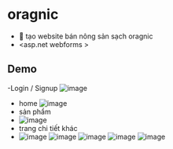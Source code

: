 # oragnic
- 🌱 tạo website bán nông sản sạch oragnic
- <asp.net webforms >
## Demo
-Login / Signup
![image](https://user-images.githubusercontent.com/62917858/174031827-4b040321-7c1a-4d65-90d6-7cb2b6899b52.png)
- home
![image](https://user-images.githubusercontent.com/62917858/174032549-0faf7ac4-4953-4da4-9b44-5f3b3145356a.png)
- sản phẩm
- ![image](https://user-images.githubusercontent.com/62917858/174032902-f3d4e33c-03b6-4289-8aa9-dd36ac9a25a6.png)
- trang chi tiết khác
- ![image](https://user-images.githubusercontent.com/62917858/174033238-cffcd712-d4b1-4110-998e-121dab94fef1.png)
![image](https://user-images.githubusercontent.com/62917858/174033286-0f17f4cb-7f6e-4b7b-a237-04a49ae36c7e.png)
![image](https://user-images.githubusercontent.com/62917858/174033424-23a1e9b1-74e4-4335-a1a1-a94791a0b30c.png)
![image](https://user-images.githubusercontent.com/62917858/174033881-531c7ac7-a896-4b18-a52e-0ed1135c92ce.png)
![image](https://user-images.githubusercontent.com/62917858/174034185-c3517744-fb8c-4b66-954d-8ec58ac61fe2.png)



